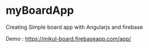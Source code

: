 # myBoardApp

Creating Simple board app with Angularjs and firebase 

Demo : https://mikul-board.firebaseapp.com/app/

